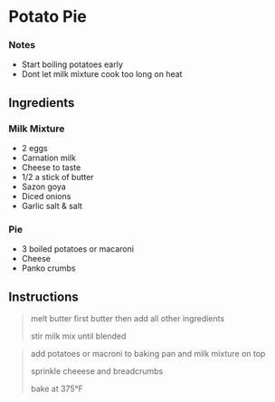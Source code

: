 # Potato Pie

### Notes
- Start boiling potatoes early  
- Dont let milk mixture cook too long on heat

## Ingredients

### Milk Mixture

- 2 eggs
- Carnation milk
- Cheese to taste
- 1/2 a stick of butter
- Sazon goya
- Diced onions
- Garlic salt & salt

### Pie
- 3 boiled potatoes or macaroni
- Cheese
- Panko crumbs

## Instructions 

> melt butter first butter then add all other ingredients  
>    
> stir milk mix until blended

> add potatoes or macroni to baking pan and milk mixture on top 
>   
> sprinkle cheeese and breadcrumbs
>   
> bake at 375°F
